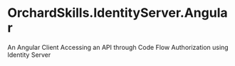 # OrchardSkills.IdentityServer.Angular
An Angular Client Accessing an API through Code Flow Authorization using Identity Server
